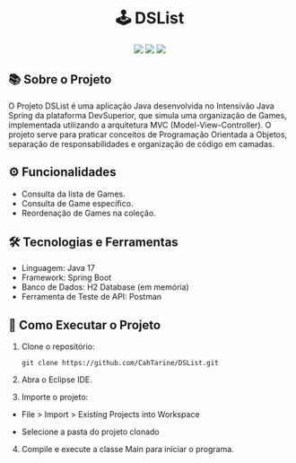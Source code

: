 <h1 align="center">🕹️ DSList </h1>

<p align="center">
  <img src="https://img.shields.io/badge/status-em_desenvolvimento-brightgreen?style=for-the-badge" />
  <img src="https://img.shields.io/badge/Java-17-blueviolet?style=for-the-badge&logo=java&logoColor=white" />
  <img src="https://img.shields.io/badge/Eclipse-2C2255?style=for-the-badge&logo=eclipse&logoColor=white" />
</p>

##

## 📚 Sobre o Projeto

O Projeto DSList é uma aplicação Java desenvolvida no Intensivão Java Spring da plataforma DevSuperior, que simula uma organização de Games, implementada utilizando a arquitetura MVC (Model-View-Controller). O projeto serve para praticar conceitos de Programação Orientada a Objetos, separação de responsabilidades e organização de código em camadas.

##

## ⚙️ Funcionalidades

- Consulta da lista de Games.  
- Consulta de Game específico.  
- Reordenação de Games na coleção.  

##

## 🛠️ Tecnologias e Ferramentas

- Linguagem: Java 17
- Framework: Spring Boot
- Banco de Dados: H2 Database (em memória)
- Ferramenta de Teste de API: Postman
  
##

## 🚀 Como Executar o Projeto

1. Clone o repositório:  
   ```
   git clone https://github.com/CahTarine/DSList.git
   ```
2. Abra o Eclipse IDE.

3. Importe o projeto:

- File > Import > Existing Projects into Workspace

- Selecione a pasta do projeto clonado

4. Compile e execute a classe Main para iniciar o programa.

##
